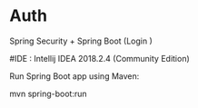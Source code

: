 # Auth
Spring Security + Spring Boot (Login )


#IDE : Intellij IDEA 2018.2.4 (Community Edition) 

Run Spring Boot app using Maven:

mvn spring-boot:run
